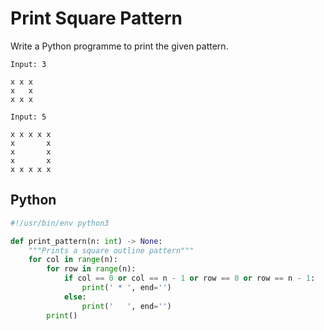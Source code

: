 # Print Square Pattern

Write a Python programme to print the given pattern.

```
Input: 3
```

```
x x x
x   x
x x x

```
```
Input: 5
```

```
x x x x x
x       x
x       x
x       x
x x x x x

```




## Python

```python
#!/usr/bin/env python3

def print_pattern(n: int) -> None:
    """Prints a square outline pattern"""
    for col in range(n):
        for row in range(n):
            if col == 0 or col == n - 1 or row == 0 or row == n - 1:
                print(' * ', end='')
            else:
                print('   ', end='')
        print()
```
